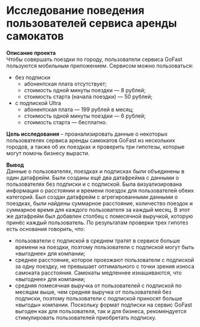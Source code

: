 # Исследование поведения пользователей сервиса аренды самокатов

**Описание проекта**  
Чтобы совершать поездки по городу, пользователи сервиса GoFast пользуются мобильным приложением. Сервисом можно пользоваться:
- без подписки
  - абонентская плата отсутствует;
  - стоимость одной минуты поездки — 8 рублей;
  - стоимость старта (начала поездки) — 50 рублей;
- с подпиской Ultra 
  - абонентская плата — 199 рублей в месяц;
  - стоимость одной минуты поездки — 6 рублей;
  - стоимость старта — бесплатно.
  
**Цель исследования** – проанализировать данные о некоторых пользователях сервиса аренды самокатов GoFast из нескольких городов, а также об их поездках и проверить три гипотезы, которые могут помочь бизнесу вырасти. 

**Вывод**  
Данные о пользователях, поездках и подписках были объединены в один датафрейм. Были созданы ещё два датафрейма с данными о пользователях без подписки и с подпиской. Была визуализирована информация о расстоянии и времени поездок для пользователей обеих категорий. Был создан датафрейм с агрегированными данными о поездках, были найдены суммарное расстояние, количество поездок и суммарное время для каждого пользователя за каждый месяц. В этот же датафрейм был добавлен столбец с помесячной выручкой, которую принёс каждый пользователь. 
По результатам проверки трех гипотез есть основания говорить, что:
- пользователи с подпиской в среднем тратят в сервисе больше времени на поездки, поэтому пользователи с подпиской могут быть «выгоднее» для компании;
- среднее расстояние, которое проезжают пользователи с подпиской за одну поездку, не превышает оптимального с точки зрения износа самоката расстояния. Самокаты медленнее изнашиваются, что «выгоднее» для компании;
- средняя помесячная выручка от пользователей с подпиской по месяцам выше, чем средняя выручка от пользователей без подписки, поэтому пользователи с подпиской приносят больше «выгоды» компании.
Поскольку формат подписки на сервис GoFast выгоден как для пользователя, так и для бизнеса, рекомендуется стимулировать пользователей приобретать подписку.
